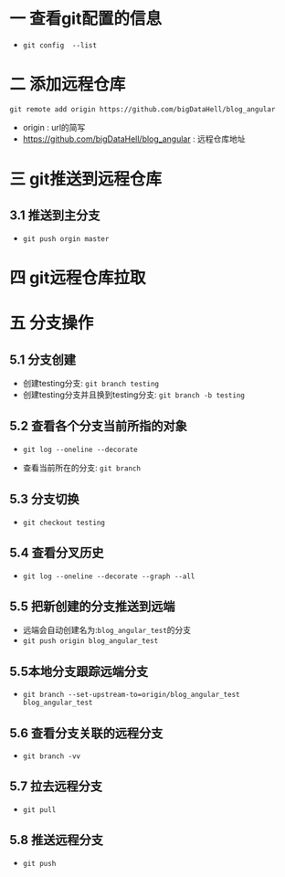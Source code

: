 # 一  查看git配置的信息

* `git config  --list ` 


# 二  添加远程仓库

`git remote add origin https://github.com/bigDataHell/blog_angular`

* origin : url的简写
* https://github.com/bigDataHell/blog_angular : 远程仓库地址

# 三  git推送到远程仓库

## 3.1 推送到主分支

* `git push orgin master`

# 四 git远程仓库拉取

# 五 分支操作

## 5.1 分支创建

* 创建testing分支:  `git branch testing`
* 创建testing分支并且换到testing分支:  `git branch -b testing`

## 5.2 查看各个分支当前所指的对象
* `git log --oneline --decorate`

* 查看当前所在的分支: `git branch`

## 5.3 分支切换

* `git checkout testing`

## 5.4 查看分叉历史
* `git log --oneline --decorate --graph --all`

## 5.5 把新创建的分支推送到远端

* 远端会自动创建名为:`blog_angular_test`的分支
* `git push origin blog_angular_test`

## 5.5本地分支跟踪远端分支

* `git branch --set-upstream-to=origin/blog_angular_test blog_angular_test`

## 5.6 查看分支关联的远程分支

* `git branch -vv`

## 5.7 拉去远程分支

* `git pull`

## 5.8 推送远程分支

* `git push`
